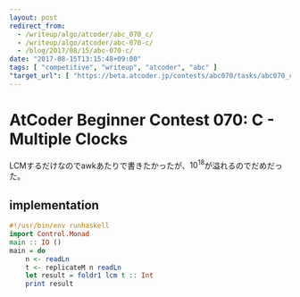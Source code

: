 ```yaml
---
layout: post
redirect_from:
  - /writeup/algo/atcoder/abc_070_c/
  - /writeup/algo/atcoder/abc-070-c/
  - /blog/2017/08/15/abc-070-c/
date: "2017-08-15T13:15:48+09:00"
tags: [ "competitive", "writeup", "atcoder", "abc" ]
"target_url": [ "https://beta.atcoder.jp/contests/abc070/tasks/abc070_c" ]
---
```


# AtCoder Beginner Contest 070: C - Multiple Clocks

LCMするだけなのでawkあたりで書きたかったが、$10^{18}$が溢れるのでだめだった。

## implementation

``` haskell
#!/usr/bin/env runhaskell
import Control.Monad
main :: IO ()
main = do
    n <- readLn
    t <- replicateM n readLn
    let result = foldr1 lcm t :: Int
    print result
```
